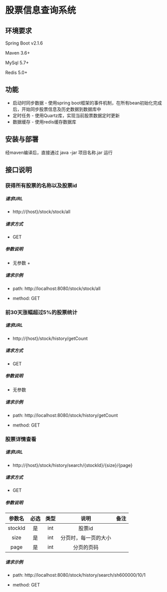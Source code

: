 # 股票信息查询系统

## 环境要求

Spring Boot    v2.1.6

Maven    3.6+

MySql    5.7+

Redis     5.0+



## 功能

- 启动时同步数据 - 使用spring boot框架的事件机制，在所有bean初始化完成后，开始同步股票信息及历史数据到数据库中
- 定时任务 - 使用Quartz库，实现当前股票数据定时更新
- 数据缓存 - 使用redis缓存数据库



## 安装与部署

经maven编译后，直接通过 java -jar 项目名称.jar 运行



## 接口说明



### 获得所有股票的名称以及股票id

##### 请求URL

- http://{host}/stock/stock/all

##### 请求方式

- GET

##### 参数说明

- 无参数 + 

##### 请求示例

- path: http://localhost:8080/stock/stock/all

- method: GET



### 前30天涨幅超过5%的股票统计

##### 请求URL

- http://{host}/stock/history/getCount

##### 请求方式

- GET

##### 参数说明

- 无参数

##### 请求示例

- path: http://localhost:8080/stock/history/getCount

- method: GET



### 股票详情查看

##### 请求URL

- http://{host}/stock/history/search/{stockId}/{size}/{page}

##### 请求方式

- GET

##### 参数说明

| 参数名  | 必选 | 类型 |         说明         | 备注 |
| :-----: | :--: | :--: | :------------------: | :--: |
| stockId |  是  | int  |        股票id        |      |
|  size   |  是  | int  | 分页时，每一页的大小 |      |
|  page   |  是  | int  |      分页的页码      |      |

##### 请求示例

- path: http://localhost:8080/stock/history/search/sh600000/10/1

- method: GET
